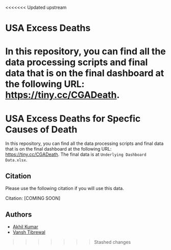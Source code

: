 <<<<<<< Updated upstream
# USA Excess Deaths
In this repository, you can find all the data processing scripts and final data that is on the final dashboard at the following URL: https://tiny.cc/CGADeath.
=======
# USA Excess Deaths for Specfic Causes of Death
In this repository, you can find all the data processing scripts and final data that is on the final dashboard at the following URL: https://tiny.cc/CGADeath.
The final data is at `Underlying Dashboard Data.xlsx`.

## Citation
Please use the following citation if you will use this data.

Citation: [COMING SOON]
## Authors

- [Akhil Kumar](https://twitter.com/AkhilK28)
- [Vansh Tibrewal](https://github.com/Vansh-T)
>>>>>>> Stashed changes
